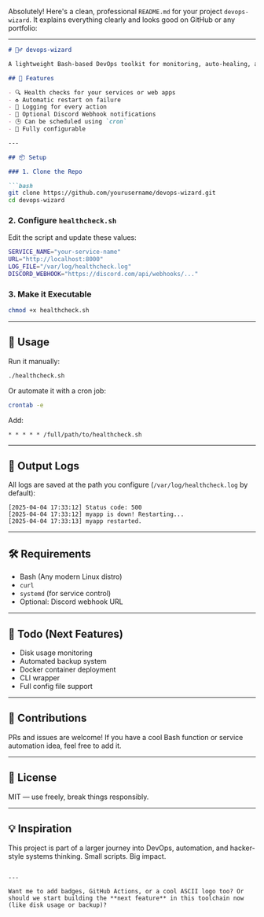 Absolutely! Here's a clean, professional `README.md` for your project `devops-wizard`. It explains everything clearly and looks good on GitHub or any portfolio:

---

```markdown
# 🧙‍♂️ devops-wizard

A lightweight Bash-based DevOps toolkit for monitoring, auto-healing, and notifying about your server and application status — all from your terminal.

## 🚀 Features

- 🔍 Health checks for your services or web apps
- ♻️ Automatic restart on failure
- 📜 Logging for every action
- 🔔 Optional Discord Webhook notifications
- 🕒 Can be scheduled using `cron`
- 🔧 Fully configurable

---

## 📦 Setup

### 1. Clone the Repo

```bash
git clone https://github.com/yourusername/devops-wizard.git
cd devops-wizard
```

### 2. Configure `healthcheck.sh`

Edit the script and update these values:

```bash
SERVICE_NAME="your-service-name"
URL="http://localhost:8000"
LOG_FILE="/var/log/healthcheck.log"
DISCORD_WEBHOOK="https://discord.com/api/webhooks/..."
```

### 3. Make it Executable

```bash
chmod +x healthcheck.sh
```

---

## 🧪 Usage

Run it manually:

```bash
./healthcheck.sh
```

Or automate it with a cron job:

```bash
crontab -e
```

Add:

```
* * * * * /full/path/to/healthcheck.sh
```

---

## 📄 Output Logs

All logs are saved at the path you configure (`/var/log/healthcheck.log` by default):

```
[2025-04-04 17:33:12] Status code: 500
[2025-04-04 17:33:12] myapp is down! Restarting...
[2025-04-04 17:33:13] myapp restarted.
```

---

## 🛠️ Requirements

- Bash (Any modern Linux distro)
- `curl`
- `systemd` (for service control)
- Optional: Discord webhook URL

---

## 📌 Todo (Next Features)

- Disk usage monitoring
- Automated backup system
- Docker container deployment
- CLI wrapper
- Full config file support

---

## 🙌 Contributions

PRs and issues are welcome! If you have a cool Bash function or service automation idea, feel free to add it.

---

## 📜 License

MIT — use freely, break things responsibly.

---

## 💡 Inspiration

This project is part of a larger journey into DevOps, automation, and hacker-style systems thinking. Small scripts. Big impact.

```

---

Want me to add badges, GitHub Actions, or a cool ASCII logo too? Or should we start building the **next feature** in this toolchain now (like disk usage or backup)?
